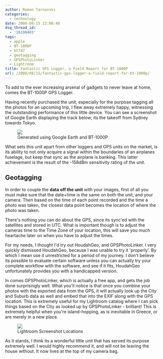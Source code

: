 ```yaml
---
author: Roman Tarnavski
categories:
  - technology
date: 2008-08-15 22:00:40
dsq_thread_id:
  - '16198403'
tags:
  - apple
  - BT-1000P
  - bt747
  - geotagging
  - GPSPhotoLinker
  - Lightroom
title: Fantastic GPS Logger, a Field Report for BT-1000P
url: /2008/08/15/fantastic-gps-logger-a-field-report-for-bt-1000p/
---
```


To add to the ever increasing arsenal of gadgets to never leave at home, comes the BT-1000P GPS Logger.

Having recently purchased the unit, especially for the purpose tagging all the photos for an upcoming trip, I flew away extremely happy, witnessing the outstanding performance of this little device. You can see a screenshot of Google Earth displaying the track below; its the takeoff from Sydney towards Tokyo.

<figure>
  <img src="/images/2008/08/google-earth-romant-net-bt-1000p-sydney-thumb.jpg">
  <figcaption>Generated using Google Earth and BT-1000P</figcaption>
</figure>

What sets this unit apart from other loggers and GPS units on the market, is its ability to not only acquire a signal within the boundaries of an airplanes fuselage, but keep that sync as the airplane is banking. This latter achievement is the result of the -158dBm sensitivity rating of the unit.

## Geotagging

In order to couple the **data off the unit** with your images, first of all you must make sure that the date+time is the same on both the unit, and your camera. Then based on the time of each point recorded and the time a photo was taken, the closest data point becomes the location of where the photo was taken.

There's nothing you can do about the GPS, since its sync'ed with the satellites and stored in UTC. What is important though is to adjust the cameras time to the Time Zone of your location, this will save you much heartache later on when you have to adjust the times.

For my needs, I thought I'd try out HoudahGeo, and GPSPhotoLinker. I very quickly dismissed HoudahGeo, because I was unable to try it 'properly'. By which I mean use it unrestricted for a period of my journey. I don't believe its possible to evaluate certain software unless you can actually try your complete workflow with the software, and see if it fits, HoudahGeo unfortunately provides you with a handicapped version.

In comes GPSPhotoLinker, which is actually a free app, and gets the job done surprisingly well. What you'll notice is that once you combine your photos with the exported data from the GPS, it will actually look up the City and Suburb data as well and embed that into the EXIF along with the GPS location. This is extremely useful for my Lightroom catalog where I can pick things based on the City as looked up by GPSPhotoLinker - brilliant! This is extremely helpful when you're island-hopping, as is inevitable in Greece, or are merely in a new place.

<figure>
  <img src="/images/2008/08/lightroom-screenshot-locations.jpg">
  <figcaption>Lightroom Screenshot Locations</figcaption>
</figure>

As it stands, I think its a wonderful little unit that has served its purpose extremely well. I would highly recommend it, and will not be leaving the house without. It now lives at the top of my camera bag.